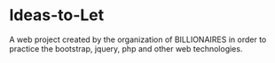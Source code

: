 # Ideas-to-Let
A web project created by the organization of BILLIONAIRES in order to practice the bootstrap, jquery, php and other web technologies.
